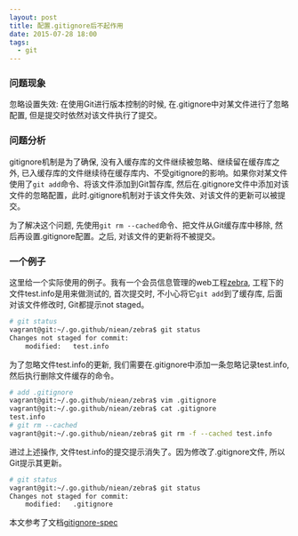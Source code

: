 ```yaml
---
layout: post
title: 配置.gitignore后不起作用
date: 2015-07-28 18:00
tags:
  - git
---
```


### 问题现象
忽略设置失效: 在使用Git进行版本控制的时候, 在.gitignore中对某文件进行了忽略配置, 但是提交时依然对该文件执行了提交。


### 问题分析
gitignore机制是为了确保, 没有入缓存库的文件继续被忽略、继续留在缓存库之外, 已入缓存库的文件继续待在缓存库内、不受gitignore的影响。如果你对某文件使用了```git add```命令、将该文件添加到Git暂存库, 然后在.gitignore文件中添加对该文件的忽略配置，此时.gitignore机制对于该文件失效、对该文件的更新可以被提交。

为了解决这个问题, 先使用```git rm --cached```命令、把文件从Git缓存库中移除, 然后再设置.gitignore配置。之后, 对该文件的更新将不被提交。


### 一个例子
这里给一个实际使用的例子。我有一个会员信息管理的web工程[zebra](https://github.com/niean/zebra), 工程下的文件test.info是用来做测试的, 首次提交时, 不小心将它```git add```到了缓存库, 后面对该文件修改时, Git都提示not staged。

```bash
# git status
vagrant@git:~/.go.github/niean/zebra$ git status
Changes not staged for commit:
	modified:   test.info

```

为了忽略文件test.info的更新, 我们需要在.gitignore中添加一条忽略记录test.info, 然后执行删除文件缓存的命令。

```bash
# add .gitignore
vagrant@git:~/.go.github/niean/zebra$ vim .gitignore
vagrant@git:~/.go.github/niean/zebra$ cat .gitignore
test.info
# git rm --cached
vagrant@git:~/.go.github/niean/zebra$ git rm -f --cached test.info

```

进过上述操作, 文件test.info的提交提示消失了。因为修改了.gitignore文件, 所以Git提示其更新。

```bash
# git status
vagrant@git:~/.go.github/niean/zebra$ git status
Changes not staged for commit:
	modified:   .gitignore
```


本文参考了文档[gitignore-spec](http://git-scm.com/docs/gitignore)
